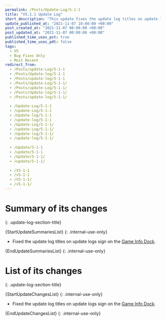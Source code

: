 ```yaml
---
permalink: /Posts/Update-Log/5-1-1
title: "V5.1.1 Update Log"
short_description: "This update fixes the update log titles on update logs sign on the [Game Info Dock](/RBAP-Wiki/Wiki/Docks/Game-Info-Dock)."
update_published_at: "2021-11-07 10:00:00 +00:00"
post_created_at: "2021-11-07 00:00:00 +00:00"
post_updated_at: "2021-11-07 00:00:00 +00:00"
published_time_uses_pst: true
published_time_uses_pdt: false
tags:
  - V5
  - Bug Fixes Only
  - Most Recent
redirect_from:
  - /Posts/update-Log/5-1-1
  - /Posts/Update-log/5-1-1
  - /Posts/update-log/5-1-1
  - /Posts/Update-Log/5-1-1/
  - /Posts/update-Log/5-1-1/
  - /Posts/Update-log/5-1-1/
  - /Posts/update-log/5-1-1/
  
  - /Update-Log/5-1-1
  - /update-Log/5-1-1
  - /Update-log/5-1-1
  - /update-log/5-1-1
  - /Update-Log/5-1-1/
  - /update-Log/5-1-1/
  - /Update-log/5-1-1/
  - /update-log/5-1-1/
  
  - /Update/5-1-1
  - /update/5-1-1
  - /Update/5-1-1/
  - /update/5-1-1/
  
  - /V5-1-1
  - /v5-1-1
  - /V5-1-1/
  - /v5-1-1/
---
```


# Summary of its changes
{: .update-log-section-title}

{StartUpdateSummariesList}
{: .internal-use-only}

* Fixed the update log titles on update logs sign on the [Game Info Dock](/RBAP-Wiki/Wiki/Docks/Game-Info-Dock).

{EndUpdateSummariesList}
{: .internal-use-only}

# List of its changes
{: .update-log-section-title}

{StartUpdateChangesList}
{: .internal-use-only}

* Fixed the update log titles on update logs sign on the [Game Info Dock](/RBAP-Wiki/Wiki/Docks/Game-Info-Dock).

{EndUpdateChangesList}
{: .internal-use-only}
